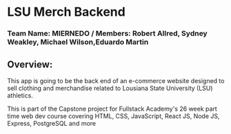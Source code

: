 # LSU Merch Backend

### Team Name: MIERNEDO / Members: Robert Allred, Sydney Weakley, Michael Wilson,Eduardo Martin

## Overview:

This app is going to be the back end of an e-commerce website designed to sell clothing and merchandise related to Lousiana State University (LSU) athletics.

This is part of the Capstone project for Fullstack Academy's 26 week part time web dev course covering HTML, CSS, JavaScript, React JS, Node JS, Express, PostgreSQL and more
